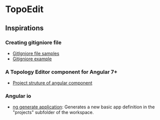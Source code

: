 # TopoEdit


## Inspirations

### Creating gitigniore file
* [GitIgniore file samples](https://github.com/github/gitignore)
* [Gitigniore example](https://raw.githubusercontent.com/mattlewis92/angular-calendar/master/.gitignore)

### A Topology Editor component for Angular 7+
* [Project struture of angular component](https://github.com/mattlewis92/angular-calendar)

### Angular io
* [ng generate application](https://angular.io/cli/generate#application-command): Generates a new basic app definition in the "projects" subfolder of the workspace.